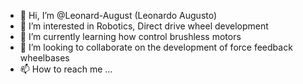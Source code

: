- 👋 Hi, I’m @Leonard-August (Leonardo Augusto)
- 👀 I’m interested in Robotics, Direct drive wheel development
- 🌱 I’m currently learning how control brushless motors
- 💞️ I’m looking to collaborate on the development of force feedback wheelbases
- 📫 How to reach me ...

<!---
Leonard-August/Leonard-August is a ✨ special ✨ repository because its `README.md` (this file) appears on your GitHub profile.
You can click the Preview link to take a look at your changes.
--->
